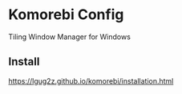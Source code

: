 # Komorebi Config
Tiling Window Manager for Windows

## Install

https://lgug2z.github.io/komorebi/installation.html
